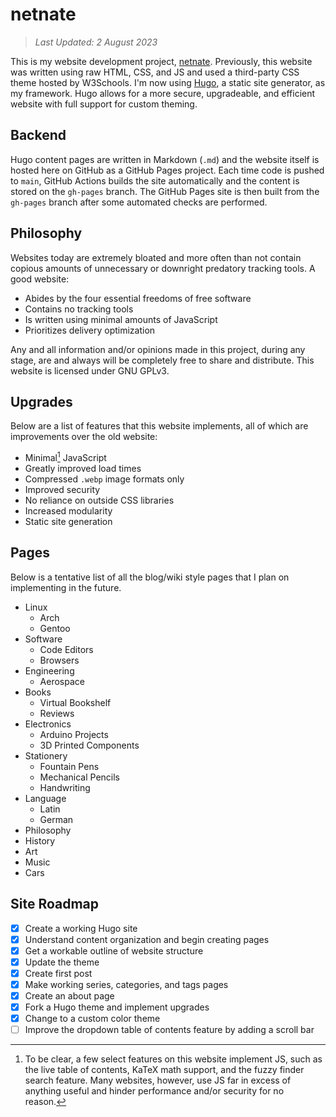 # netnate

> *Last Updated: 2 August 2023*

This is my website development project, [netnate](https://www.netnate.com). Previously, this website was written using raw HTML, CSS, and JS and used a third-party CSS theme hosted by W3Schools. I'm now using [Hugo](https://gohugo.io/), a static site generator, as my framework. Hugo allows for a more secure, upgradeable, and efficient website with full support for custom theming.

## Backend

Hugo content pages are written in Markdown (`.md`) and the website itself is hosted here on GitHub as a GitHub Pages project. Each time code is pushed to `main`, GitHub Actions builds the site automatically and the content is stored on the `gh-pages` branch. The GitHub Pages site is then built from the `gh-pages` branch after some automated checks are performed.

## Philosophy

Websites today are extremely bloated and more often than not contain copious amounts of unnecessary or downright predatory tracking tools. A good website:

- Abides by the four essential freedoms of free software
- Contains no tracking tools
- Is written using minimal amounts of JavaScript
- Prioritizes delivery optimization

Any and all information and/or opinions made in this project, during any stage, are and always will be completely free to share and distribute. This website is licensed under GNU GPLv3.

## Upgrades

Below are a list of features that this website implements, all of which are improvements over the old website:

- Minimal[^1] JavaScript
- Greatly improved load times
- Compressed `.webp` image formats only
- Improved security
- No reliance on outside CSS libraries
- Increased modularity
- Static site generation

[^1]: To be clear, a few select features on this website implement JS, such as the live table of contents, KaTeX math support, and the fuzzy finder search feature. Many websites, however, use JS far in excess of anything useful and hinder performance and/or security for no reason.

## Pages

Below is a tentative list of all the blog/wiki style pages that I plan on implementing in the future.

- Linux
  - Arch
  - Gentoo
- Software
  - Code Editors
  - Browsers
- Engineering
  - Aerospace
- Books
  - Virtual Bookshelf
  - Reviews
- Electronics
  - Arduino Projects
  - 3D Printed Components
- Stationery
  - Fountain Pens
  - Mechanical Pencils
  - Handwriting
- Language
  - Latin
  - German
- Philosophy
- History
- Art
- Music
- Cars

## Site Roadmap

- [x] Create a working Hugo site
- [x] Understand content organization and begin creating pages
- [x] Get a workable outline of website structure
- [x] Update the theme
- [x] Create first post
- [x] Make working series, categories, and tags pages
- [x] Create an about page
- [x] Fork a Hugo theme and implement upgrades
- [x] Change to a custom color theme
- [ ] Improve the dropdown table of contents feature by adding a scroll bar
